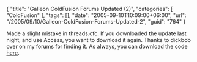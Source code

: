 {
	"title": "Galleon ColdFusion Forums Updated (2)",
	"categories": [
		"ColdFusion"
	],
	"tags": [],
	"date": "2005-09-10T10:09:00+06:00",
	"url": "/2005/09/10/Galleon-ColdFusion-Forums-Updated-2",
	"guid": "764"
}

Made a slight mistake in threads.cfc. If you downloaded the update last night, and use Access, you want to download it again. Thanks to dickbob over on my forums for finding it. As always, you can download the code <a href="http://ray.camdenfamily.com/downloads/forums.zip">here</a>.